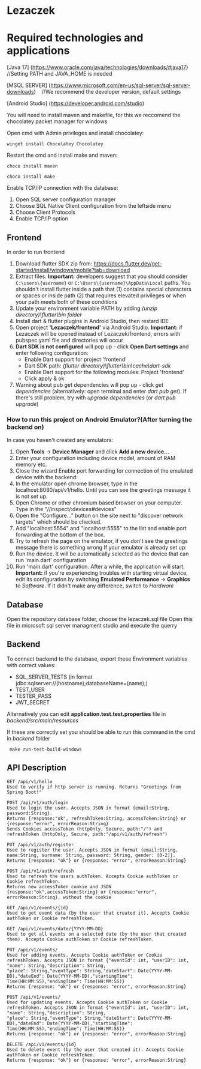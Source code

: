 ﻿# Lezaczek

# Required technologies and applications

[Java 17] (https://www.oracle.com/java/technologies/downloads/#java17) &nbsp;&nbsp; //Setting PATH and JAVA_HOME is needed

[MSQL SERVER] (https://www.microsoft.com/en-us/sql-server/sql-server-downloads) &nbsp;&nbsp; //We recommend the developer version, default settings

[Android Studio] (https://developer.android.com/studio)

You will need to install maven and makefile, for this we reccomend the chocolatey packet manager for windows

Open cmd with Admin privileges and install chocolatey:

```
winget install Chocolatey.Chocolatey
```

Restart the cmd and install make and maven:

```
choco install maven
```

```
choco install make
```

Enable TCP/IP connection with the database:
1. Open SQL server configuration manager
2. Choose SQL Native Client configuration from the leftside menu
3. Choose Client Protocols
4. Enable TCP/IP option


 
## Frontend
In order to run frontend
1. Download flutter SDK zip from: https://docs.flutter.dev/get-started/install/windows/mobile?tab=download
2. Extract files. **Important:** developers suggest that you should consider ```C:\users\{username}``` or ```C:\Users\{username}\AppData\Local``` paths. You shouldn't install flutter inside a path that (1) contains special characters or spaces or inside path (2) that requires elevated privileges or when your path meets both of these conditions
3. Update your environment variable PATH by adding *(unzip directory)\flutter\bin folder*
4. Install dart & flutter plugins in Android Studio, then restard IDE
5. Open project **'Lezaczek/frontend'** via Android Studio. **Important:** if Lezaczek will be opened instead of Lezaczek/frontend, errors with pubspec.yaml file and directories will occur
6. **Dart SDK is not configured** will pop up - click **Open Dart settings** and enter following configuration:
    - Enable Dart support for project 'frontend'
    - Dart SDK path: *(flutter directory)\flutter\bin\cache\dart-sdk*
    - Enable Dart support for the following modules: Project 'frontend'
    - Click apply & ok
7. Warning about pub get dependencies will pop up - click *get dependencies* (alternatively: open terminal and enter *dart pub get*). If there's still problem, try with *upgrade dependencies* (or *dart pub upgrade*)
### How to run this project on Android Emulator?(After turning the backend on)
In case you haven't created any emulators:
1. Open **Tools** -> **Device Manager** and click **Add a new device...**
2. Enter your configuration including device model, amount of RAM memory etc.
3. Close the wizard
Enable port forwarding for connection of the emulated device with the backend:
1. In the emulator open chrome browser, type in the localhost:8080/api/v1/hello. Until you can see the greetings message it is not set up.
2. Open Chrome or other chromium based browser on your computer. Type in the "//inspect/:devices#devices"
3. Open the "Configure..." button on the site next to "discover network targets" which should be checked.
4. Add "localhost:5554" and "localhost:5555" to the list and enable port forwarding at the bottom of the box.
5. Try to refresh the page on the emulator, if you don't see the greetings message there is something wrong
If your emulator is already set up:
1. Run the device. It will be automatically selected as the device that can run 'main.dart' configuration
2. Run 'main.dart' configuration. After a while, the application will start.
**Important:** if you're experiencing troubles with starting virtual device, edit its configuration by switching **Emulated Performance** -> **Graphics** to *Software*. If it didn't make any difference, switch to *Hardware*

## Database

Open the repository database folder, choose the lezaczek.sql file
Open this file in microsoft sql server managment studio and execute the querry

## Backend

To connect backend to the database, export these Environment variables with correct values:
- SQL_SERVER_TESTS (in format jdbc:sqlserver://(hostname);databaseName=(name);)
- TEST_USER
- TESTER_PASS
- JWT_SECRET

Alternatively you can edit **application.test.test.properties** file in *backend/src/main/resources*

If these are correctly set you should be able to run this command in the cmd in *backend* folder

```
 make run-test-build-windows
```

## API Description

    GET /api/v1/hello
    Used to verify if http server is running. Returns "Greetings from Spring Boot!"

    POST /api/v1/auth/login
    Used to login the user. Accepts JSON in format {email:String, password:String}.
    Returns {response:"ok", refreshToken:String, accessToken:String} or {response:"error", errorReason:String}
    Sends Cookies accessToken (httpOnly, Secure, path:"/") and refreshToken (httpOnly, Secure, path:"/api/v1/auth/refresh")

    PUT /api/v1/auth/register
    Used to register the user. Accepts JSON in format {email:String, name:String, surname: String, password: String, gender: [0-2]}.
    Returns {response: "ok"} or {response: "error", errorReason:String}

    POST /api/v1/auth/refresh
    Used to refresh the users authToken. Accepts Cookie authToken or Cookie refreshToken.
    Returns new accessToken cookie and JSON {response:"ok",accessToken:String} or {response:"error", errorReason:String}, without the cookie

    GET /api/v1/events/{id}
    Used to get event data (by the user that created it). Accepts Cookie authToken or Cookie refreshToken.

    GET /api/v1/events/date/{YYYY-MM-DD}
    Used to get all events on a selected date (by the user that created them). Accepts Cookie authToken or Cookie refreshToken.

    PUT /api/v1/events/
    Used for adding events. Accepts Cookie authToken or Cookie refreshToken. Accepts JSON in format {"eventId": int, "userID": int, "name": String,"description": String,
    "place": String,"eventType": String,"dateStart": Date(YYYY-MM-DD),"dateEnd": Date(YYYY-MM-DD),"startingTime": Time(HH:MM:SS),"endingTime": Time(HH:MM:SS)}
    Returns {response: "ok"} or {response: "error", errorReason:String}

    POST /api/v1/events/
    Used for updating events. Accepts Cookie authToken or Cookie refreshToken. Accepts JSON in format {"eventId": int, "userID": int, "name": String,"description": String,
    "place": String,"eventType": String,"dateStart": Date(YYYY-MM-DD),"dateEnd": Date(YYYY-MM-DD),"startingTime": Time(HH:MM:SS),"endingTime": Time(HH:MM:SS)}
    Returns {response: "ok"} or {response: "error", errorReason:String}

    DELETE /api/v1/events/{id}
    Used to delete event (by the user that created it). Accepts Cookie authToken or Cookie refreshToken.
    Returns {response: "ok"} or {response: "error", errorReason:String}

